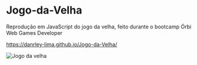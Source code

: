 # Jogo-da-Velha

Reprodução em JavaScript do jogo da velha, feito durante o bootcamp Órbi Web Games Developer

https://danrley-lima.github.io/Jogo-da-Velha/

![Jogo da velha](https://user-images.githubusercontent.com/71523376/159718712-c789c487-cd82-4d09-9b53-757dc4a15883.jpg)
